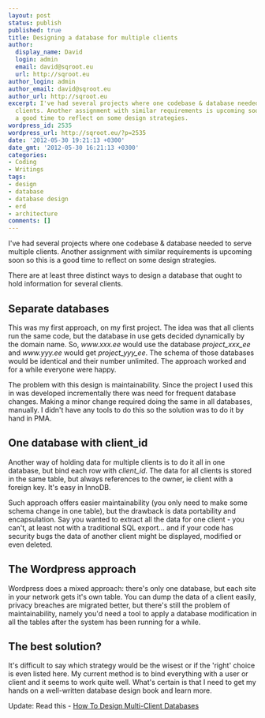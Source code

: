 ```yaml
---
layout: post
status: publish
published: true
title: Designing a database for multiple clients
author:
  display_name: David
  login: admin
  email: david@sqroot.eu
  url: http://sqroot.eu
author_login: admin
author_email: david@sqroot.eu
author_url: http://sqroot.eu
excerpt: I've had several projects where one codebase & database needed to serve multiple
  clients. Another assignment with similar requirements is upcoming soon so this is
  a good time to reflect on some design strategies.
wordpress_id: 2535
wordpress_url: http://sqroot.eu/?p=2535
date: '2012-05-30 19:21:13 +0300'
date_gmt: '2012-05-30 16:21:13 +0300'
categories:
- Coding
- Writings
tags:
- design
- database
- database design
- erd
- architecture
comments: []
---
```

<p>I've had several projects where one codebase &amp; database needed to serve multiple clients. Another assignment with similar requirements is upcoming soon so this is a good time to reflect on some design strategies.</p>
<p>There are at least three distinct ways to design a database that ought to hold information for several clients.</p>
<h2>Separate databases</h2>
<p>This was my first approach, on my first project. The idea was that all clients run the same code, but the database in use gets decided dynamically by the domain name. So, <em>www.xxx.ee</em> would use the database <em>project_xxx_ee</em> and <em>www.yyy.ee</em> would get <em>project_yyy_ee</em>. The schema of those databases would be identical and their number unlimited. The approach worked and for a while everyone were happy.</p>
<p>The problem with this design is maintainability. Since the project I used this in was developed incrementally there was need for frequent database changes. Making a minor change required doing the same in all databases, manually. I didn't have any tools to do this so the solution was to do it by hand in PMA.</p>
<h2>One database with client_id</h2>
<p>Another way of holding data for multiple clients is to do it all in one database, but bind each row with <em>client_id</em>. The data for all clients is stored in the same table, but always references to the owner, ie client with a foreign key. It's easy in InnoDB.</p>
<p>Such approach offers easier maintainability (you only need to make some schema change in one table), but the drawback is data portability and encapsulation. Say you wanted to extract all the data for one client - you can't, at least not with a traditional SQL export... and if your code has security bugs the data of another client might be displayed, modified or even deleted.</p>
<h2>The Wordpress approach</h2>
<p>Wordpress does a mixed approach: there's only one database, but each site in your network gets it's own table. You can dump the data of a client easily, privacy breaches are migrated better, but there's still the problem of maintainability, namely you'd need a tool to apply a database modification in all the tables after the system has been running for a while.</p>
<h2>The best solution?</h2>
<p>It's difficult to say which strategy would be the wisest or if the 'right' choice is even listed here. My current method is to bind everything with a user or client and it seems to work quite well. What's certain is that I need to get my hands on a well-written database design book and learn more.</p>
<p>Update: Read this - <a href="http://www.brentozar.com/archive/2011/06/how-design-multiclient-databases/">How To Design Multi-Client Databases</a></p>
